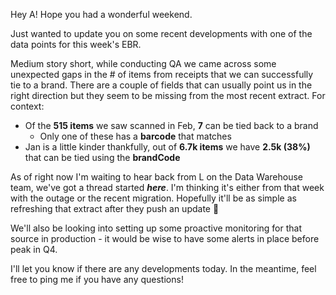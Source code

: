 Hey A! Hope you had a wonderful weekend. 

Just wanted to update you on some recent developments with one of the data points for this week's EBR. 

Medium story short, while conducting QA we came across some unexpected gaps in the # of items from receipts that we can successfully tie to a brand. There are a couple of fields that can usually point us in the right direction but they seem to be missing from the most recent extract. 
For context: 
  - Of the **515 items** we saw scanned in Feb, **7** can be tied back to a brand
    * Only one of these has a **barcode** that matches
  - Jan is a little kinder thankfully, out of **6.7k items** we have **2.5k (38%)** that can be tied using the **brandCode**

As of right now I'm waiting to hear back from L on the Data Warehouse team, we've got a thread started ***here***. I'm thinking it's either from that week with the outage or the recent migration. Hopefully it'll be as simple as refreshing that extract after they push an update 🤞

We'll also be looking into setting up some proactive monitoring for that source in production - it would be wise to have some alerts in place before peak in Q4. 

I'll let you know if there are any developments today. In the meantime, feel free to ping me if you have any questions!
